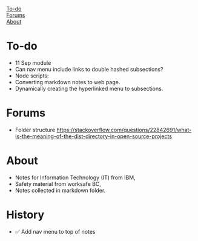 [To-do](#To-do)<br/>
[Forums](#Forums)<br/>
[About](#About)<br/>

# To-do
- 11 Sep module
- Can nav menu include links to double hashed subsections?
- Node scripts:
- Converting markdown notes to web page.
- Dynamically creating the hyperlinked menu to subsections.


# Forums
- Folder structure
https://stackoverflow.com/questions/22842691/what-is-the-meaning-of-the-dist-directory-in-open-source-projects

# About
- Notes for Information Technology (IT) from IBM,
- Safety material from worksafe BC,
- Notes collected in markdown folder.

# History
- ✅ Add nav menu to top of notes